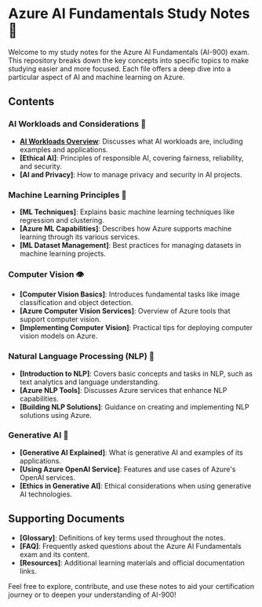 # Azure AI Fundamentals Study Notes 📘

Welcome to my study notes for the Azure AI Fundamentals (AI-900) exam. This repository breaks down the key concepts into specific topics to make studying easier and more focused. Each file offers a deep dive into a particular aspect of AI and machine learning on Azure.

## Contents

### AI Workloads and Considerations 🤖
- **[AI Workloads Overview](AI-Workloads-Overview.md)**: Discusses what AI workloads are, including examples and applications.
- **[Ethical AI]**: Principles of responsible AI, covering fairness, reliability, and security.
- **[AI and Privacy]**: How to manage privacy and security in AI projects.

### Machine Learning Principles 🧠
- **[ML Techniques]**: Explains basic machine learning techniques like regression and clustering.
- **[Azure ML Capabilities]**: Describes how Azure supports machine learning through its various services.
- **[ML Dataset Management]**: Best practices for managing datasets in machine learning projects.

### Computer Vision 👁️
- **[Computer Vision Basics]**: Introduces fundamental tasks like image classification and object detection.
- **[Azure Computer Vision Services]**: Overview of Azure tools that support computer vision.
- **[Implementing Computer Vision]**: Practical tips for deploying computer vision models on Azure.

### Natural Language Processing (NLP) 💬
- **[Introduction to NLP]**: Covers basic concepts and tasks in NLP, such as text analytics and language understanding.
- **[Azure NLP Tools]**: Discusses Azure services that enhance NLP capabilities.
- **[Building NLP Solutions]**: Guidance on creating and implementing NLP solutions using Azure.

### Generative AI 🎨
- **[Generative AI Explained]**: What is generative AI and examples of its applications.
- **[Using Azure OpenAI Service]**: Features and use cases of Azure's OpenAI services.
- **[Ethics in Generative AI]**: Ethical considerations when using generative AI technologies.

## Supporting Documents

- **[Glossary]**: Definitions of key terms used throughout the notes.
- **[FAQ]**: Frequently asked questions about the Azure AI Fundamentals exam and its content.
- **[Resources]**: Additional learning materials and official documentation links.

Feel free to explore, contribute, and use these notes to aid your certification journey or to deepen your understanding of AI-900!
